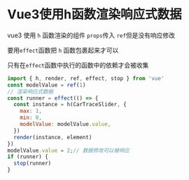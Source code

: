 # Vue3使用h函数渲染响应式数据

vue3 使用 `h` 函数渲染的组件 `props`传入 `ref`但是没有响应修改

要用`effect`函数把 `h` 函数包裹起来才可以

只有在`effect`函数中执行的函数中的依赖才会被收集

```javascript
import { h, render, ref, effect, stop } from 'vue'
const modelValue = ref(1)
// 渲染响应式数据
const runner = effect(() => {
  const instance = h(CarTraceSlider, {
    max: 1,
    min: 0,
    modelValue: modelValue.value,
  })
  render(instance, element)
})
modelValue.value = 2;// 数据修改可以被响应
if (runner) {
  stop(runner)
}
```